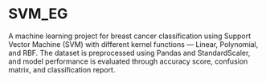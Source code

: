 # SVM_EG
A machine learning project for breast cancer classification using Support Vector Machine (SVM) with different kernel functions — Linear, Polynomial, and RBF. The dataset is preprocessed using Pandas and StandardScaler, and model performance is evaluated through accuracy score, confusion matrix, and classification report.
